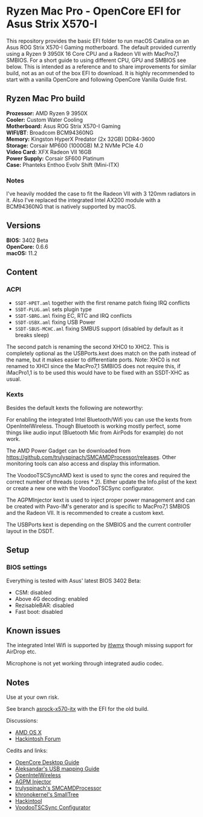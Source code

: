 # Ryzen Mac Pro - OpenCore EFI for Asus Strix X570-I

This repository provides the basic EFI folder to run macOS Catalina on an Asus ROG Strix X570-I Gaming motherboard. The default provided currently using a Ryzen 9 3950X 16 Core CPU and a Radeon VII with MacPro7,1 SMBIOS. For a short guide to using different CPU, GPU and SMBIOS see below.
This is intended as a reference and to share improvements for similar build, not as an out of the box EFI to download. It is highly recommended to start with a vanilla OpenCore and following OpenCore Vanilla Guide first.

## Ryzen Mac Pro build

**Prozessor:** AMD Ryzen 9 3950X  
**Cooler:** Custom Water Cooling  
**Motherboard:** Asus ROG Strix X570-I Gaming  
**WIFI/BT**: Broadcom BCM94360NG  
**Memory:** Kingston HyperX Predator (2x 32GB) DDR4-3600  
**Storage:** Corsair MP600 (1000GB) M.2 NVMe PCIe 4.0  
**Video Card:** XFX Radeon VII 16GB  
**Power Supply:** Corsair SF600 Platinum  
**Case:** Phanteks Enthoo Evolv Shift (Mini-ITX)  

### Notes
I've heavily modded the case to fit the Radeon VII with 3 120mm radiators in it.
Also I've replaced the integrated Intel AX200 module with a BCM94360NG that is natively supported by macOS. 

## Versions
**BIOS:** 3402 Beta  
**OpenCore:** 0.6.6  
**macOS:** 11.2 

## Content

### ACPI

* `SSDT-HPET.aml` together with the first rename patch fixing IRQ conflicts
* `SSDT-PLUG.aml` sets plugin type
* `SSDT-SBRG.aml` fixing EC, RTC and IRQ conflicts
* `SSDT-USBX.aml` fixing USB Power
* `SSDT-SBUS-MCHC.aml` fixing SMBUS support (disabled by default as it breaks sleep)

The second patch is renaming the second XHC0 to XHC2. This is completely optional as the USBPorts.kext does match on the path instead of the name, but it makes easier to differentiate ports.
Note: XHC0 is not renamed to XHCI since the MacPro7,1 SMBIOS does not require this, if iMacPro1,1 is to be used this would have to be fixed with an SSDT-XHC as usual.

### Kexts

Besides the default kexts the following are noteworthy:

For enabling the integrated Intel Bluetooth/Wifi you can use the kexts from OpenIntelWireless. Though Bluetooth is working mostly perfect, some things like audio input (Bluetooth Mic from AirPods for example) do not work.

The AMD Power Gadget can be downloaded from https://github.com/trulyspinach/SMCAMDProcessor/releases. Other monitoring tools can also access and display this information.

The VoodooTSCSyncAMD kext is used to sync the cores and required the correct number of threads (cores * 2). Either update the Info.plist of the kext or create a new one with the VoodooTSCSync configurator.

The AGPMInjector kext is used to inject proper power management and can be created with Pavo-IM's generator and is specific to MacPro7,1 SMBIOS and the Radeon VII. It is recommended to create a custom kext.

The USBPorts kext is depending on the SMBIOS and the current controller layout in the DSDT.


## Setup

### BIOS settings

Everything is tested with Asus' latest BIOS 3402 Beta:

- CSM: disabled
- Above 4G decoding: enabled
- RezisableBAR: disabled
- Fast boot: disabled


## Known issues

The integrated Intel Wifi is supported by [itlwmx](https://github.com/OpenIntelWireless/itlwm) though missing support for AirDrop etc.

Microphone is not yet working through integrated audio codec.

## Notes

Use at your own risk.

See branch [asrock-x570-itx](https://github.com/aluveitie/RyzenMacPro/tree/asrock-x570-itx) with the EFI for the old build.

Discussions:
* [AMD OS X](https://forum.amd-osx.com/index.php?threads/ryzen-9-3900x-asrock-x570-itx-tb3-sapphire-rx-5500-pulse-catalina.19/)
* [Hackintosh Forum](https://www.hackintosh-forum.de/forum/thread/46160-ryzen-9-3900x-asrock-x570-itx-radeon-rx-5500-xt/)

Cedits and links:
* [OpenCore Desktop Guide](https://github.com/dortania/OpenCore-Desktop-Guide)
* [Aleksandar's USB mapping Guide](https://aplus.rs/2020/usb-mapping-why/)
* [OpenIntelWireless](https://github.com/OpenIntelWireless)
* [AGPM Injector](https://github.com/Pavo-IM/AGPMInjector)
* [trulyspinach's SMCAMDProcessor](https://github.com/trulyspinach/SMCAMDProcessor)
* [khronokernel's SmallTree](https://github.com/khronokernel/SmallTree-I211-AT-patch)
* [Hackintool](https://www.hackintosh-forum.de/forum/thread/38316-hackintool-ehemals-intel-fb-patcher/)
* [VoodooTSCSync Configurator](https://www.insanelymac.com/forum/files/file/744-voodootscsync-configurator/)
